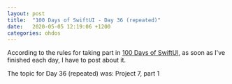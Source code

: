 ```yaml
---
layout: post
title:  "100 Days of SwiftUI - Day 36 (repeated)"
date:   2020-05-05 12:19:06 +1200
categories: ohdos
---
```

According to the rules for taking part in [100 Days of SwiftUI](https://www.hackingwithswift.com/100/swiftui), as soon as I've finished each day, I have to post about it.

The topic for Day 36 (repeated) was: Project 7, part 1

